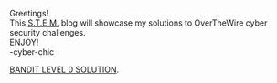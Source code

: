 Greetings!
<br>
This <a href="https://cyber-chic.github.io/overthewiresolutions">S.T.E.M.</a> blog will showcase my solutions to OverTheWire cyber security challenges.
<br>
ENJOY!
<br>
-cyber-chic
<p><a href="https://cyber-chic.github.io/overthewiresolutions/banditlevel0.html">BANDIT LEVEL 0 SOLUTION</a>.</p>
